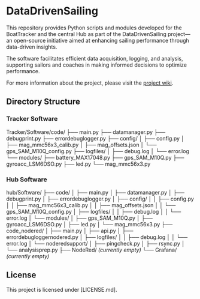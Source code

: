 # DataDrivenSailing

This repository provides Python scripts and modules developed for the BoatTracker and the central Hub as part of the DataDrivenSailing project—an open-source initiative aimed at enhancing sailing performance through data-driven insights.

The software facilitates efficient data acquisition, logging, and analysis, supporting sailors and coaches in making informed decisions to optimize performance.

For more information about the project, please visit the [project wiki](https://datadrivensailing.wiki).


## Directory Structure

### Tracker Software

Tracker/Software/code/
├── main.py
├── datamanager.py
├── debugprint.py
├── errordebuglogger.py
├── config/
│   ├── config.py
│   ├── mag_mmc56x3_calib.py
│   ├── mag_offsets.json
│   └── gps_SAM_M10Q_config.py
├── logfiles/
│   ├── debug.log
│   └── error.log
└── modules/
    ├── battery_MAX17048.py
    ├── gps_SAM_M10Q.py
    ├── gyroacc_LSM6DSO.py
    ├── led.py
    └── mag_mmc56x3.py

### Hub Software

hub/Software/
├── code/
│   ├── main.py
│   ├── datamanager.py
│   ├── debugprint.py
│   ├── errordebuglogger.py
│   ├── config/
│   │   ├── config.py
│   │   ├── mag_mmc56x3_calib.py
│   │   ├── mag_offsets.json
│   │   └── gps_SAM_M10Q_config.py
│   ├── logfiles/
│   │   ├── debug.log
│   │   └── error.log
│   └── modules/
│       ├── gps_SAM_M10Q.py
│       ├── gyroacc_LSM6DSO.py
│       ├── led.py
│       └── mag_mmc56x3.py
├── code_nodered/
│   ├── main.py
│   ├── api.py
│   ├── errordebugloggernodered.py
│   ├── logfiles/
│   │   ├── debug.log
│   │   └── error.log
│   └── noderedsupport/
│       ├── pingcheck.py
│       ├── rsync.py
│       └── analysisprep.py
├── NodeRed/  *(currently empty)*
└── Grafana/  *(currently empty)*


## License
This project is licensed under [LICENSE.md].

